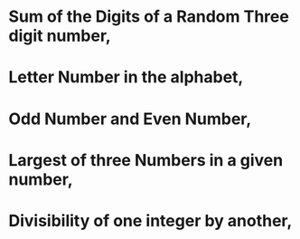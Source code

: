 
# Sum of the Digits of a Random Three digit number,
# Letter Number in the alphabet,
# Odd Number and Even Number,
# Largest of three Numbers in a given number,
# Divisibility of one integer by another,
